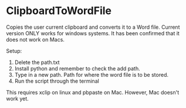 # ClipboardToWordFile
 Copies the user current clipboard and converts it to a Word file. Current version ONLY works for windows systems. 
It has been confirmed that it does not work on Macs.

Setup:

1. Delete the path.txt
2. Install python and remember to check the add path. 
3. Type in a new path. Path for where the word file is to be stored.
4. Run the script through the terminal

This requires xclip on linux and pbpaste on Mac. However, Mac doesn't work yet.

